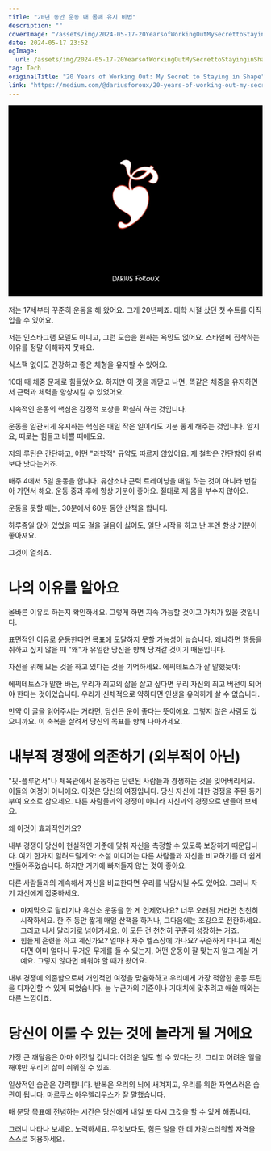 ```yaml
---
title: "20년 동안 운동 내 몸매 유지 비법"
description: ""
coverImage: "/assets/img/2024-05-17-20YearsofWorkingOutMySecrettoStayinginShape_0.png"
date: 2024-05-17 23:52
ogImage: 
  url: /assets/img/2024-05-17-20YearsofWorkingOutMySecrettoStayinginShape_0.png
tag: Tech
originalTitle: "20 Years of Working Out: My Secret to Staying in Shape"
link: "https://medium.com/@dariusforoux/20-years-of-working-out-my-secret-to-staying-in-shape-d82b9f603132"
---
```



![Workout](/assets/img/2024-05-17-20YearsofWorkingOutMySecrettoStayinginShape_0.png)

저는 17세부터 꾸준히 운동을 해 왔어요. 그게 20년째죠. 대학 시절 샀던 첫 수트를 아직 입을 수 있어요.

저는 인스타그램 모델도 아니고, 그런 모습을 원하는 욕망도 없어요. 스타일에 집착하는 이유를 정말 이해하지 못해요.

식스팩 없이도 건강하고 좋은 체형을 유지할 수 있어요.

<div class="content-ad"></div>

10대 때 체중 문제로 힘들었어요. 하지만 이 것을 깨닫고 나면, 똑같은 체중을 유지하면서 근력과 체력을 향상시킬 수 있었어요.

지속적인 운동의 핵심은 감정적 보상을 확실히 하는 것입니다.

운동을 일관되게 유지하는 핵심은 매일 작은 일이라도 기분 좋게 해주는 것입니다. 알지요, 때로는 힘들고 바쁠 때에도요.

저의 루틴은 간단하고, 어떤 "과학적" 규약도 따르지 않았어요. 제 철학은 간단함이 완벽보다 낫다는거죠.

<div class="content-ad"></div>

매주 4에서 5일 운동을 합니다. 유산소나 근력 트레이닝을 매일 하는 것이 아니라 번갈아 가면서 해요. 운동 중과 후에 항상 기분이 좋아요. 절대로 제 몸을 부수지 않아요.

운동을 못할 때는, 30분에서 60분 동안 산책을 합니다.

하루종일 앉아 있었을 때도 걸을 걸음이 싫어도, 일단 시작을 하고 난 후엔 항상 기분이 좋아져요.

그것이 열쇠죠.

<div class="content-ad"></div>

# 나의 이유를 알아요

올바른 이유로 하는지 확인하세요. 그렇게 하면 지속 가능할 것이고 가치가 있을 것입니다.

표면적인 이유로 운동한다면 목표에 도달하지 못할 가능성이 높습니다. 왜냐하면 행동을 취하고 싶지 않을 때 "왜"가 유일한 당신을 향해 당겨갈 것이기 때문입니다.

자신을 위해 모든 것을 하고 있다는 것을 기억하세요. 에픽테토스가 잘 말했듯이:

<div class="content-ad"></div>

에픽테토스가 말한 바는, 우리가 최고의 삶을 살고 싶다면 우리 자신의 최고 버전이 되어야 한다는 것이었습니다. 우리가 신체적으로 약하다면 인생을 유익하게 살 수 없습니다.

만약 이 글을 읽어주시는 거라면, 당신은 운이 좋다는 뜻이에요. 그렇지 않은 사람도 있으니까요. 이 축복을 살려서 당신의 목표를 향해 나아가세요.

# 내부적 경쟁에 의존하기 (외부적이 아닌)

"핏-플루언서"나 체육관에서 운동하는 단련된 사람들과 경쟁하는 것을 잊어버리세요. 이들의 여정이 아니에요. 이것은 당신의 여정입니다. 당신 자신에 대한 경쟁을 주된 동기부여 요소로 삼으세요. 다른 사람들과의 경쟁이 아니라 자신과의 경쟁으로 만들어 보세요.

<div class="content-ad"></div>

왜 이것이 효과적인가요?

내부 경쟁이 당신이 현실적인 기준에 맞춰 자신을 측정할 수 있도록 보장하기 때문입니다. 여기 한가지 알려드릴게요: 소셜 미디어는 다른 사람들과 자신을 비교하기를 더 쉽게 만들어주었습니다. 하지만 거기에 빠져들지 않는 것이 좋아요.

다른 사람들과의 계속해서 자신을 비교한다면 우리를 낙담시킬 수도 있어요. 그러니 자기 자신에게 집중하세요.

- 마지막으로 달리기나 유산소 운동을 한 게 언제였나요? 너무 오래된 거라면 천천히 시작하세요. 한 주 동안 짧게 매일 산책을 하거나, 그다음에는 조깅으로 전환하세요. 그리고 나서 달리기로 넘어가세요. 이 모든 건 천천히 꾸준히 성장하는 거죠.
- 힘들게 훈련을 하고 계신가요? 얼마나 자주 헬스장에 가나요? 꾸준하게 다니고 계신다면 이미 얼마나 무거운 무게를 들 수 있는지, 어떤 운동이 잘 맞는지 알고 계실 거예요. 그렇지 않다면 배워야 할 때가 왔어요.

<div class="content-ad"></div>

내부 경쟁에 의존함으로써 개인적인 여정을 맞춤화하고 우리에게 가장 적합한 운동 루틴을 디자인할 수 있게 되었습니다. 늘 누군가의 기준이나 기대치에 맞추려고 애쓸 때와는 다른 느낌이죠.

# 당신이 이룰 수 있는 것에 놀라게 될 거에요

가장 큰 깨달음은 아마 이것일 겁니다: 어려운 일도 할 수 있다는 것. 그리고 어려운 일을 해야만 우리의 삶이 쉬워질 수 있죠.

일상적인 습관은 강력합니다. 반복은 우리의 뇌에 새겨지고, 우리를 위한 자연스러운 습관이 됩니다. 마르쿠스 아우렐리우스가 잘 말했습니다.

<div class="content-ad"></div>

매 분당 목표에 전념하는 시간은 당신에게 내일 또 다시 그것을 할 수 있게 해줍니다.

그러니 나타나 보세요. 노력하세요. 무엇보다도, 힘든 일을 한 데 자랑스러워할 자격을 스스로 허용하세요.